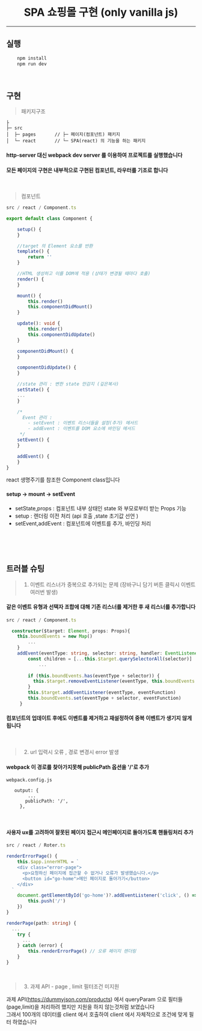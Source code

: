 
<h1 align="center">SPA 쇼핑몰 구현 (only vanilla js)
</h1>

**** 

## 실행 
```typescript
    npm install
    npm run dev
```

</br>

## 구현

>패키지구조

```
├
├─ src         
│  ├─ pages       // ├─ 페이지(컴포넌트) 패키지
│  └─ react       // └─ SPA(react) 의 기능을 하는 패키지

```
#### http-server 대신 webpack dev server 를 이용하여 프로젝트를 실행했습니다  </br>
 
####  모든 페이지의 구현은 내부적으로 구현된 컴포넌트, 라우터를 기조로 합니다  </br>

</br>

> 컴포넌트

```typescript
src / react / Component.ts

export default class Component {

    setup() {
    }

    //target 의 Element 요소를 반환
    template() {
        return ''
    }

    //HTML 생성하고 이를 DOM에 적용 (상태가 변경될 때마다 호출)
    render() {
    }

    mount() {
        this.render()
        this.componentDidMount()
    }

    update(): void {
        this.render()
        this.componentDidUpdate()
    }

    componentDidMount() {
    }

    componentDidUpdate() {
    }

    //state 관리 : 변한 state 만감지 (깊은복사)
    setState() {
    ...
    }

    /*
      Event 관리 :
        - setEvent : 이벤트 리스너들을 설정(추가) 메서드
        - addEvent : 이벤트를 DOM 요소에 바인딩 메서드
     */
    setEvent() {
    }

    addEvent() {
    }
}

```
react 생명주기를 참조한 Component class입니다 </br>
#### setup -> mount -> setEvent
- setState,props : 컴포넌트 내부 상태인 state 와 부모로부터 받는 Props 기능 
- setup : 렌더링 이전 처리 (api 호출 ,state 초기값 선언 )
- setEvent,addEvent : 컴포넌트에 이벤트를 추가, 바인딩 처리 

</br>

</br>
</br>

## 트러블 슈팅

> 1. 이벤트 리스너가 중복으로 추가되는 문제  (장바구니 담기 버튼 클릭시 이벤트 여러번 발생)

#### 같은 이벤트 유형과 선택자 조합에 대해 기존 리스너를 제거한 후 새 리스너를 추가합니다
```typescript
src / react / Component.ts 

  constructor($target: Element, props: Props){
    this.boundEvents = new Map()
        ...
    }
    addEvent(eventType: string, selector: string, handler: EventListener) {
        const children = [...this.$target.querySelectorAll(selector)]
            ...
    
        if (this.boundEvents.has(eventType + selector)) {
          this.$target.removeEventListener(eventType, this.boundEvents.get(eventType + selector) as EventListener)
        }
        this.$target.addEventListener(eventType, eventFunction)
        this.boundEvents.set(eventType + selector, eventFunction)
     }
```
#### 컴포넌트의 업데이트 후에도 이벤트를 제거하고 재설정하여 중복 이벤트가 생기지 않게됩니다 </br>
</br>

>2. url 입력시 오류 , 경로 변경시 error 발생
 #### webpack 이 경로를 찾아가지못해 publicPath 옵션을 '/'로 추가
```
webpack.config.js

   output: {
        ...
       publicPath: '/',
     },
```

</br>

####  사용자 ux를 고려하여 잘못된 페이지 접근시 메인페이지로 돌아가도록 핸들링처리 추가
```typescript
src / react / Roter.ts  

renderErrorPage() {
    this.$app.innerHTML = `
    <div class="error-page">
      <p>요청하신 페이지에 접근할 수 없거나 오류가 발생했습니다.</p>
      <button id="go-home">메인 페이지로 돌아가기</button>
    </div>
  `
    document.getElementById('go-home')?.addEventListener('click', () => {
        this.push('/')
    })
}

renderPage(path: string) {
  ...
    try {
      ...
    } catch (error) {
        this.renderErrorPage() // 오류 페이지 렌더링
    }
}
```

</br>

> 3. 과제 API - page , limit 필터조건 미지원

과제 API(https://dummyjson.com/products) 에서 queryParam 으로
필터들(page,limit)을 처리하려 했지만 지원을 하지 않는것처럼 보였습니다 </br>
 그래서 100개의 데이터를 client 에서 호출하여 client 에서 자체적으로 조건에 맞게 필터 하였습니다
